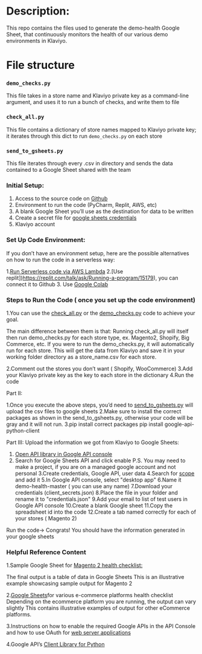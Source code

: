 # Description:

This repo contains the files used to generate the demo-health Google Sheet, that continuously monitors the health of our various demo environments in Klaviyo.

# File structure

### `demo_checks.py`

This file takes in a store name and Klaviyo private key as a command-line argument, and uses it to run a bunch of checks, and write them to file

### `check_all.py`

This file contains a dictionary of store names mapped to Klaviyo private key; it iterates through this dict to run `demo_checks.py` on each store

### `send_to_gsheets.py`

This file iterates through every .csv in directory and sends the data contained to a Google Sheet shared with the team


### Initial Setup:

1. Access to the source code on [Github](https://github.com/ninaephremidze/Klaviyo-E-commerce-Platform-Health-Checklist)
2. Environment to run the code (PyCharm, Replit, AWS, etc)
3. A blank Google Sheet you’ll use as the destination for data to be written 
4. Create a secret file for [google sheets credentials](https://developers.google.com/identity/protocols/oauth2/web-server#prerequisites)
5. Klaviyo account 

### Set Up Code Environment:

If you don’t have an environment setup, here are the possible alternatives on how to run the code in a serverless way:

1.[Run Serverless code via AWS Lambda](https://faun.pub/run-serverless-code-via-aws-lambda-e4f19efd3ed9)
2.[Use replit])https://replit.com/talk/ask/Running-a-program/15179), you can connect it to Github 
3. Use [Google Colab](https://colab.research.google.com/)

### Steps to Run the Code ( once you set up the code environment)

1.You can use the [check_all.py](https://docs.google.com/document/d/1hCH_d5Hug6f3suWbriII0azIj3ohfFEJRRMytxv7J_w/edit#) or the [demo_checks.py](https://github.com/ninaephremidze/Klaviyo-E-commerce-Platform-Health-Checklist/blob/main/demo_checks.py) code to achieve your goal.

The main difference between them is that:
Running check_all.py will itself then run demo_checks.py for each store type, ex. Magento2, Shopify, Big Commerce, etc.
If you were to run the demo_checks.py, it will automatically run for each store.
This will get the data from Klaviyo and save it in your working folder directory as a store_name.csv for each store.

2.Comment out the stores you don’t want ( Shopify, WooCommerce)
3.Add your Klaviyo private key as the key to each store in the dictionary
4.Run the code

Part II:

1.Once you execute the above steps, you’d need to [send_to_gsheets.py](https://github.com/ninaephremidze/Klaviyo-E-commerce-Platform-Health-Checklist/blob/main/send_to_gsheets.py) will upload the csv files to google sheets
2.Make sure to install the correct packages as shown in the send_to_gsheets.py, otherwise your code will be gray and it will not run.
3.pip install  correct packages
pip install google-api-python-client

Part III:
Upload the information we got from Klaviyo to Google Sheets: 

1. [Open API library in Google API console](https://developers.google.com/api-client-library)
2. Search for Google Sheets API and click enable 
P.S. You may need to make a project, if you are on a managed google account and not personal
3.Create credentials, Google API, user data
4.Search for [scope](https://www.googleapis.com/auth/spreadsheets) and add it
5.In Google API console, select "desktop app"
6.Name it demo-health-master ( you can use any name)
7.Download your credentials (client_secrets.json)
8.Place the file in your folder and rename it to "credentials.json"
9.Add your email to list of test users in Google API console
10.Create a blank Google sheet
11.Copy the spreadsheet id into the code
12.Create a tab named correctly for each of your stores ( Magento 2)


Run the code→ 
Congrats! You should have the information generated in your google sheets

### Helpful Reference Content

1.Sample Google Sheet for [Magento 2 health checklist:](https://docs.google.com/spreadsheets/d/1G2l6RlGlp3BYN02-17O_keadPe3isYw0-j7_87iQ-YQ/edit#gid=50897110)

The final output is a table of data in Google Sheets
This is an illustrative example showcasing sample output for Magento 2

2.[Google Sheets](https://docs.google.com/spreadsheets/d/19sF9aweqwn-wMyNQNrXqXCQIC1LTUuagXcsd3pYaruo/edit#gid=2094281381)for various e-commerce platforms health checklist
Depending on the ecommerce platform you are running, the output can vary slightly
This contains illustrative examples of output for other eCommerce platforms.

3.Instructions on how to enable the required Google APIs in the API Console  and how to use OAuth for [web server applications](https://developers.google.com/identity/protocols/oauth2/web-server#enable-apis)

4.Google API’s [Client Library for Python](https://github.com/googleapis/google-api-python-client/blob/cbb1f88b82b21f5cb9dcace33ffea3f95a189015/docs/client-secrets.md)








